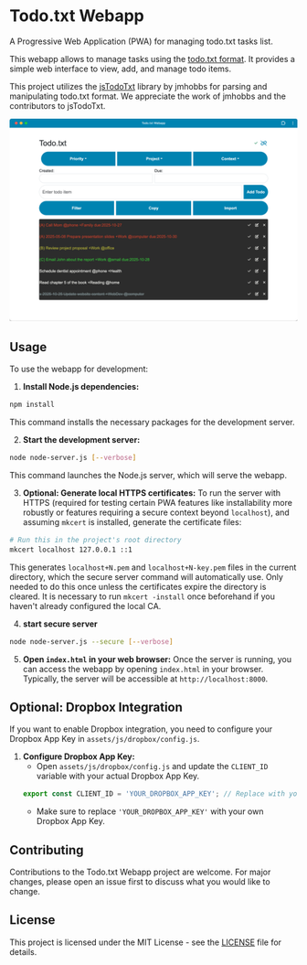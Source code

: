 # Todo.txt Webapp

A Progressive Web Application (PWA) for managing todo.txt tasks list.

This webapp allows to manage tasks using the [todo.txt format](https://github.com/todotxt/todo.txt). It provides a simple web interface to view, add, and manage todo items.

This project utilizes the [jsTodoTxt](https://github.com/jmhobbs/jsTodoTxt) library by jmhobbs for parsing and manipulating todo.txt format. We appreciate the work of jmhobbs and the contributors to jsTodoTxt.


![Todo.txt Webapp](screenshots/app_desktop.png)

## Usage

To use the webapp for development:

1. **Install Node.js dependencies:**

```bash
npm install
```
This command installs the necessary packages for the development server.

2. **Start the development server:**
```bash
node node-server.js [--verbose]
```
This command launches the Node.js server, which will serve the webapp.


3. **Optional: Generate local HTTPS certificates:**
To run the server with HTTPS (required for testing certain PWA features like installability more robustly or features requiring a secure context beyond `localhost`), and assuming `mkcert` is installed, generate the certificate files:
```bash
# Run this in the project's root directory
mkcert localhost 127.0.0.1 ::1
```
This generates `localhost+N.pem` and `localhost+N-key.pem` files in the current directory, which the secure server command will automatically use. Only needed to do this once unless the certificates expire the directory is cleared. It is necessary to run `mkcert -install` once beforehand if you haven't already configured the local CA.

4. **start secure server**
```bash
node node-server.js --secure [--verbose]
```

5. **Open `index.html` in your web browser:**
Once the server is running, you can access the webapp by opening `index.html` in your browser. Typically, the server will be accessible at `http://localhost:8000`.

## Optional: Dropbox Integration

If you want to enable Dropbox integration, you need to configure your Dropbox App Key in `assets/js/dropbox/config.js`.

1. **Configure Dropbox App Key:**
   - Open `assets/js/dropbox/config.js` and update the `CLIENT_ID` variable with your actual Dropbox App Key.
   ```javascript
   export const CLIENT_ID = 'YOUR_DROPBOX_APP_KEY'; // Replace with your actual Dropbox App Key
   ```
   - Make sure to replace `'YOUR_DROPBOX_APP_KEY'` with your own Dropbox App Key.

## Contributing

Contributions to the Todo.txt Webapp project are welcome. For major changes, please open an issue first to discuss what you would like to change.

## License

This project is licensed under the MIT License - see the [LICENSE](LICENSE) file for details.

